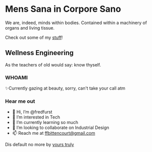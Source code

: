 # Mens Sana in Corpore Sano

We are, indeed, minds within bodies. Contained within a machinery of organs and living tissue.

Check out some of my [stuff](http://fredfurst.github.io)!

## Wellness Engineering

As the teachers of old would say: know thyself.

### WHOAMI

✨Currently gazing at beauty, sorry, can't take your call atm

### Hear me out

- 👋 Hi, I’m @fredfurst
- 👀 I’m interested in Tech
- 🌱 I’m currently learning so much
- 💞️ I’m looking to collaborate on Industrial Design
- 📫 Reach me at ffbittencourt@gmail.com

<!---
fredfurst/fredfurst is a ✨ special ✨ repository because its `README.md` (this file) appears on your GitHub profile.
You can click the Preview link to take a look at your changes.
--->

Dis default no more by [yours truly](mailto:ffbittencourt@gmail.com)

